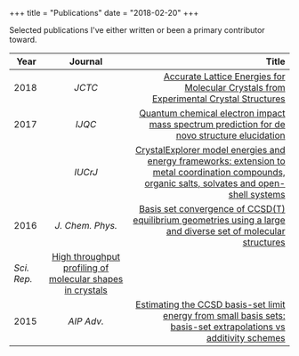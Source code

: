 +++
title = "Publications"
date = "2018-02-20"
+++

Selected publications I've either written or been a primary contributor toward.

 Year | Journal | Title 
------|:-------:|------:
2018 | *JCTC* | [Accurate Lattice Energies for Molecular Crystals from Experimental Crystal Structures](http://dx.doi.org/10.1021/acs.jctc.7b01200)
2017 | *IJQC*  | [Quantum chemical electron impact mass spectrum prediction for de novo structure elucidation](http://dx.doi.org/10.1002/qua.25460)|
      | *IUCrJ* | [CrystalExplorer model energies and energy frameworks: extension to metal coordination compounds, organic salts, solvates and open-shell systems](https://dx.doi.org/10.1107/S205225251700848X)|
2016 | *J. Chem. Phys.* | [Basis set convergence of CCSD(T) equilibrium geometries using a large and diverse set of molecular structures](http://dx.doi.org/10.1063/1.4962168) | 
 | *Sci. Rep.*| [High throughput profiling of molecular shapes in crystals](http://dx.doi.org/10.1038/srep22204)|
2015 | *AIP Adv.* | [Estimating the CCSD basis-set limit energy from small basis sets: basis-set extrapolations vs additivity schemes](http://dx.doi.org/10.1063/1.4921697)